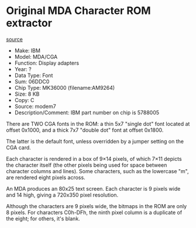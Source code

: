 # Original MDA Character ROM extractor

[source](http://www.minuszerodegrees.net/rom/rom.htm)

-   Make: IBM
-   Model: MDA/CGA
-   Function: Display adapters
-   Year: ?
-   Data Type: Font
-   Sum: 06DDC0
-   Chip Type: MK36000 (filename:AM9264)
-   Size: 8 KB
-   Copy: C
-   Source: modem7
-   Description/Comment: IBM part number on chip is 5788005

There are TWO CGA fonts in the ROM: a thin 5x7 "single dot" font located at 
offset 0x1000, and a thick 7x7 "double dot" font at offset 0x1800.

The latter is the default font, unless overridden by a jumper setting on the 
CGA card.

Each character is rendered in a box of 9×14 pixels, of which 7×11 depicts the 
character itself (the other pixels being used for space between character 
columns and lines). Some characters, such as the lowercase "m", are rendered 
eight pixels across.

An MDA produces an 80x25 text screen. Each character is 9 pixels wide and 
14 high, giving a 720x350 pixel resolution.

Although the characters are 9 pixels wide, the bitmaps in the ROM are only 8 
pixels. For characters C0h-DFh, the ninth pixel column is a duplicate of the 
eight; for others, it's blank.

